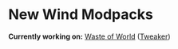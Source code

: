 # New Wind Modpacks
**Currently working on:** [Waste of World](https://github.com/NewWind-Modpacks/Waste-Of-World) ([Tweaker](https://github.com/NewWind-Modpacks/NWTweaks-WasteOfWorld))

